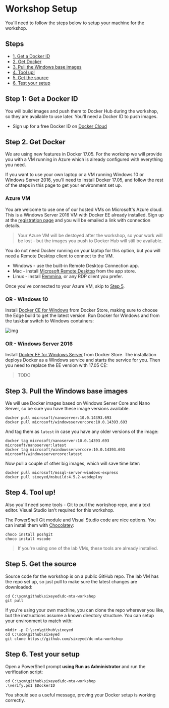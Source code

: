 # Workshop Setup

You'll need to follow the steps below to setup your machine for the workshop.

## Steps

* [1. Get a Docker ID](#1)
* [2. Get Docker](#2)
* [3. Pull the Windows base images](#3)
* [4. Tool up!](#4)
* [5. Get the source](#5)
* [6. Test your setup](#6)


## <a name="1"></a>Step 1: Get a Docker ID

You will build images and push them to Docker Hub during the workshop, so they are available to use later. You'll need a Docker ID to push images.

- Sign up for a free Docker ID on [Docker Cloud](https://cloud.docker.com/)

## <a name="2"></a>Step 2. Get Docker

We are using new features in Docker 17.05. For the workshp we will provide you with a VM running in Azure which is already configured with everything you need. 

If you want to use your own laptop or a VM running Windows 10 or Windows Server 2016, you'll need to install Docker 17.05, and follow the rest of the steps in this page to get your environment set up.

### Azure VM

You are welcome to use one of our hosted VMs on Microsoft's Azure cloud. This is a Windows Server 2016 VM with Docker EE already installed. Sign up at the [registration page]() and you will be emailed a link with connection details.

> Your Azure VM will be destoyed after the workshop, so your work will be lost - but the images you push to Docker Hub will still be available.

You do not need Docker running on your laptop for this option, but you will need a Remote Desktop client to connect to the VM. 

- Windows - use the built-in Remote Desktop Connection app.
- Mac - install [Microsoft Remote Desktop](https://itunes.apple.com/us/app/microsoft-remote-desktop/id715768417?mt=12) from the app store.
- Linux - install [Remmina](http://www.remmina.org/wp/), or any RDP client you prefer.

Once you've connected to your Azure VM, skip to [Step 5](#5).

### OR - Windows 10

Install [Docker CE for Windows]() from Docker Store, making sure to choose the Edge build to get the latest version. Run Docker for Windows and from the taskbar switch to Windows containers:

![img]()

### OR - Windows Server 2016

Install [Docker EE for Windows Server]() from Docker Store. The installation deploys Docker as a Windows service and starts the service for you. Then you need to replace the EE version with 17.05 CE:

>TODO


## <a name="3"></a>Step 3. Pull the Windows base images

We will use Docker images based on Windows Server Core and Nano Server, so be sure you have these image versions available.

```
docker pull microsoft/nanoserver:10.0.14393.693
docker pull microsoft/windowsservercore:10.0.14393.693
```

And tag them as `latest` in case you have any older versions of the image:

```
docker tag microsoft/nanoserver:10.0.14393.693 microsoft/nanoserver:latest
docker tag microsoft/windowsservercore:10.0.14393.693 microsoft/windowsservercore:latest
```

Now pull a couple of other big images, which will save time later:

```
docker pull microsoft/mssql-server-windows-express
docker pull sixeyed/msbuild:4.5.2-webdeploy
```

## <a name="4"></a>Step 4. Tool up!

Also you'll need some tools - Git to pull the workshop repo, and a text editor. Visual Studio isn't required for this workshop.

The PowerShell Git module and Visual Studio code are nice options. You can install them with [Chocolatey]():

```
choco install poshgit
choco install vscode
```

> If you're using one of the lab VMs, these tools are already installed.


## <a name="5"></a>Step 5. Get the source

Source code for the workshop is on a public GitHub repo. The lab VM has the repo set up, so just pull to make sure the latest changes are downloaded:

```
cd C:\scm\github\sixeyed\dc-mta-workshop
git pull
```

If you're using your own machine, you can clone the repo wherever you like, but the instructions assume a known directory structure. You can setup your environment to match with:

```
mkdir -p C:\scm\github\sixeyed
cd C:\scm\github\sixeyed
git clone https://github.com/sixeyed/dc-mta-workshop
```

## <a name="6"></a>Step 6. Test your setup

Open a PowerShell prompt **using Run as Administrator** and run the verification script:

```
cd C:\scm\github\sixeyed\dc-mta-workshop
.\verify.ps1 $DockerID
```

You should see a useful message, proving your Docker setup is working correctly.
